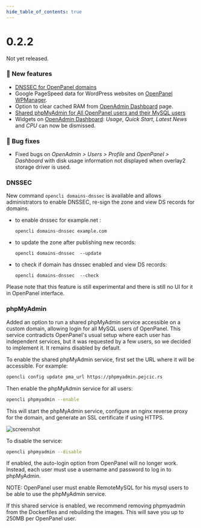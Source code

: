 ```yaml
--- 
hide_table_of_contents: true
---
```



# 0.2.2

Not yet released.



### 🚀 New features
- [DNSSEC for OpenPanel domains](#DNSSEC)
- Google PageSpeed data for WordPress websites on [OpenPanel WPManager](/docs/panel/applications/wordpress/).
- Option to clear cached RAM from [OpenAdmin Dashboard](/docs/admin/dashboard/) page.
- [Shared phpMyAdmin for All OpenPanel users and their MySQL users](#phpmyadmin)
- Widgets on [OpenAdmin Dashboard](/docs/admin/dashboard/): *Usage*, *Quick Start*, *Latest News* and *CPU* can now be dismissed.


### 🐛 Bug fixes
- Fixed bugs on *OpenAdmin > Users > Profile* and *OpenPanel > Dashboard* with disk usage information not displayed when overlay2 storage driver is used.



### DNSSEC

New command `opencli domains-dnssec` is available and allows administrators to enable DNSSEC, re-sign the zone and view DS records for domains.

- to enable dnssec for example.net :
  ```
  opencli domains-dnssec example.com
  ```

- to update the zone after publishing new records:
  ```
  opencli domains-dnssec  --update
  ```

- to check if domain has dnssec enabled and view DS records:
  ```
  opencli domains-dnssec  --check
  ```

Please note that this feature is still experimental and there is still no UI for it in OpenPanel interface.

### phpMyAdmin

Added an option to run a shared phpMyAdmin service accessible on a custom domain, allowing login for all MySQL users of OpenPanel. This service contradicts OpenPanel's usual setup where each user has independent services, but it was requested by a few users, so we decided to implement it. It remains disabled by default.

To enable the shared phpMyAdmin service, first set the URL where it will be accessible. For example:

```bash
opencli config update pma_url https://phpmyadmin.pejcic.rs
```

Then enable the phpMyAdmin service for all users:

```bash
opencli phpmyadmin --enable
```

This will start the phpMyAdmin service, configure an nginx reverse proxy for the domain, and generate an SSL certificate if using HTTPS.

![screenshot](https://i.postimg.cc/7h5Sg4vV/phpmyadminlink.png)




To disable the service:

```bash
opencli phpmyadmin --disable
```

If enabled, the auto-login option from OpenPanel will no longer work. Instead, each user must use a username and password to log in to phpMyAdmin.

NOTE: OpenPanel user must enable RemoteMySQL for his mysql users to be able to use the phpMyAdmin service.


If this shared service is enabled, we recommend removing phpmyadmin from the Dockerfiles and rebuilding the images. This will save you up to 250MB per OpenPanel user.
